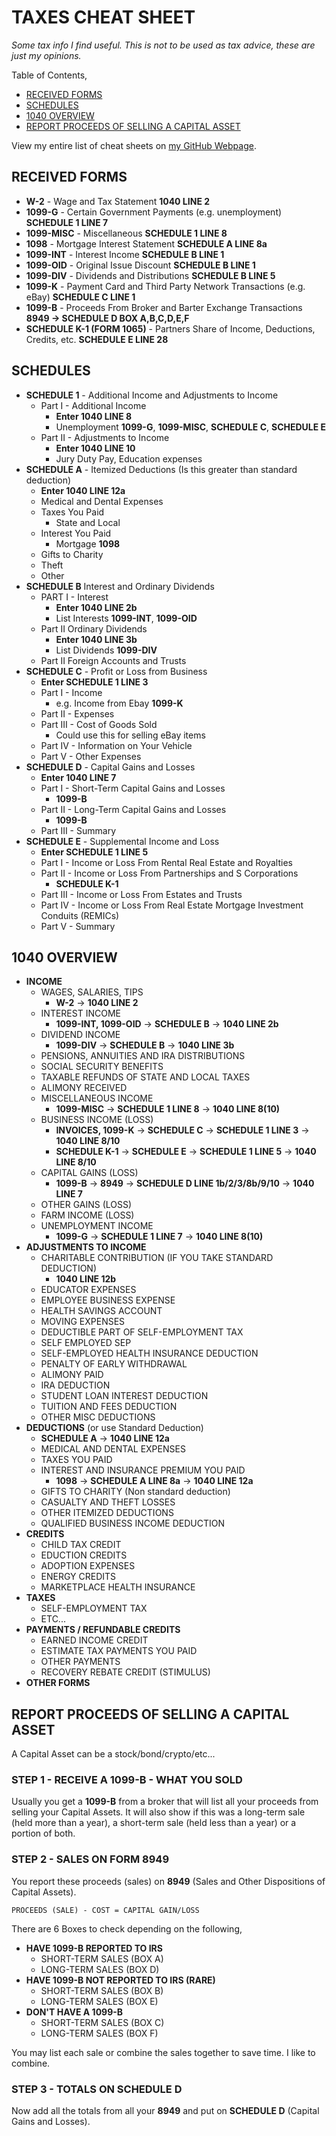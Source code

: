 # TAXES CHEAT SHEET

_Some tax info I find useful.
This is not to be used as tax advice, these are just my opinions._

Table of Contents,

* [RECEIVED FORMS](https://github.com/JeffDeCola/my-cheat-sheets/tree/master/other/random-things/taxes-cheat-sheet#received-forms)
* [SCHEDULES](https://github.com/JeffDeCola/my-cheat-sheets/tree/master/other/random-things/taxes-cheat-sheet#schedules)
* [1040 OVERVIEW](https://github.com/JeffDeCola/my-cheat-sheets/tree/master/other/random-things/taxes-cheat-sheet#1040-overview)
* [REPORT PROCEEDS OF SELLING A CAPITAL ASSET](https://github.com/JeffDeCola/my-cheat-sheets/tree/master/other/random-things/taxes-cheat-sheet#report-proceeds-of-selling-a-capital-asset)

View my entire list of cheat sheets on
[my GitHub Webpage](https://jeffdecola.github.io/my-cheat-sheets/).

## RECEIVED FORMS

* **W-2** - Wage and Tax Statement **1040 LINE 2**
* **1099-G** - Certain Government Payments (e.g. unemployment) **SCHEDULE 1 LINE 7**
* **1099-MISC** - Miscellaneous **SCHEDULE 1 LINE 8**
* **1098** - Mortgage Interest Statement **SCHEDULE A LINE 8a**
* **1099-INT** - Interest Income **SCHEDULE B LINE 1**
* **1099-OID** - Original Issue Discount **SCHEDULE B LINE 1**
* **1099-DIV** - Dividends and Distributions **SCHEDULE B LINE 5**
* **1099-K** - Payment Card and Third Party Network Transactions (e.g. eBay) **SCHEDULE C LINE 1**
* **1099-B** - Proceeds From Broker and Barter Exchange Transactions **8949 -> SCHEDULE D BOX A,B,C,D,E,F**
* **SCHEDULE K-1 (FORM 1065)** - Partners Share of Income, Deductions, Credits, etc. **SCHEDULE E LINE 28**

## SCHEDULES

* **SCHEDULE 1** - Additional Income and Adjustments to Income
  * Part I - Additional Income
    * **Enter 1040 LINE 8**
    * Unemployment **1099-G**, **1099-MISC**, **SCHEDULE C**, **SCHEDULE E**
  * Part II - Adjustments to Income
    * **Enter 1040 LINE 10**
    * Jury Duty Pay, Education expenses
* **SCHEDULE A** - Itemized Deductions (Is this greater than standard deduction)
  * **Enter 1040 LINE 12a**
  * Medical and Dental Expenses
  * Taxes You Paid
    * State and Local
  * Interest You Paid
    * Mortgage **1098**
  * Gifts to Charity
  * Theft
  * Other
* **SCHEDULE B** Interest and Ordinary Dividends
  * PART I - Interest
    * **Enter 1040 LINE 2b**
    * List Interests **1099-INT**, **1099-OID**
  * Part II Ordinary Dividends
    * **Enter 1040 LINE 3b**
    * List Dividends **1099-DIV**
  * Part II Foreign Accounts and Trusts
* **SCHEDULE C** - Profit or Loss from Business
  * **Enter SCHEDULE 1 LINE 3**
  * Part I - Income
    * e.g. Income from Ebay **1099-K**
  * Part II - Expenses
  * Part III - Cost of Goods Sold
    * Could use this for selling eBay items
  * Part IV - Information on Your Vehicle
  * Part V - Other Expenses
* **SCHEDULE D** - Capital Gains and Losses
  * **Enter 1040 LINE 7**
  * Part I - Short-Term Capital Gains and Losses
    * **1099-B**
  * Part II - Long-Term Capital Gains and Losses
    * **1099-B**
  * Part III - Summary
* **SCHEDULE E** - Supplemental Income and Loss
  * **Enter SCHEDULE 1 LINE 5**
  * Part I - Income or Loss From Rental Real Estate and Royalties
  * Part II - Income or Loss From Partnerships and S Corporations
    * **SCHEDULE K-1**
  * Part III - Income or Loss From Estates and Trusts
  * Part IV - Income or Loss From Real Estate Mortgage Investment Conduits (REMICs)
  * Part V - Summary

## 1040 OVERVIEW

* **INCOME**
  * WAGES, SALARIES, TIPS
    * **W-2** -> **1040 LINE 2**
  * INTEREST INCOME
    * **1099-INT, 1099-OID** -> **SCHEDULE B** -> **1040 LINE 2b**
  * DIVIDEND INCOME
    * **1099-DIV** -> **SCHEDULE B** -> **1040 LINE 3b**
  * PENSIONS, ANNUITIES AND IRA DISTRIBUTIONS
  * SOCIAL SECURITY BENEFITS
  * TAXABLE REFUNDS OF STATE AND LOCAL TAXES
  * ALIMONY RECEIVED
  * MISCELLANEOUS INCOME
    * **1099-MISC** -> **SCHEDULE 1 LINE 8** -> **1040 LINE 8(10)**
  * BUSINESS INCOME (LOSS)
    * **INVOICES, 1099-K** -> **SCHEDULE C** -> **SCHEDULE 1 LINE 3** -> **1040 LINE 8/10**
    * **SCHEDULE K-1** -> **SCHEDULE E** -> **SCHEDULE 1 LINE 5** -> **1040 LINE 8/10**
  * CAPITAL GAINS (LOSS)
    * **1099-B** -> **8949** -> **SCHEDULE D LINE 1b/2/3/8b/9/10** -> **1040 LINE 7**
  * OTHER GAINS (LOSS)
  * FARM INCOME (LOSS)
  * UNEMPLOYMENT INCOME
    * **1099-G** -> **SCHEDULE 1 LINE 7** -> **1040 LINE 8(10)**
* **ADJUSTMENTS TO INCOME**
  * CHARITABLE CONTRIBUTION (IF YOU TAKE STANDARD DEDUCTION)
    * **1040 LINE 12b**
  * EDUCATOR EXPENSES
  * EMPLOYEE BUSINESS EXPENSE
  * HEALTH SAVINGS ACCOUNT
  * MOVING EXPENSES
  * DEDUCTIBLE PART OF SELF-EMPLOYMENT TAX
  * SELF EMPLOYED SEP
  * SELF-EMPLOYED HEALTH INSURANCE DEDUCTION
  * PENALTY OF EARLY WITHDRAWAL
  * ALIMONY PAID
  * IRA DEDUCTION
  * STUDENT LOAN INTEREST DEDUCTION
  * TUITION AND FEES DEDUCTION
  * OTHER MISC DEDUCTIONS
* **DEDUCTIONS** (or use Standard Deduction)
  * **SCHEDULE A** -> **1040 LINE 12a**
  * MEDICAL AND DENTAL EXPENSES
  * TAXES YOU PAID
  * INTEREST AND INSURANCE PREMIUM YOU PAID
    * **1098** -> **SCHEDULE A LINE 8a** -> **1040 LINE 12a**
  * GIFTS TO CHARITY (Non standard deduction)
  * CASUALTY AND THEFT LOSSES
  * OTHER ITEMIZED DEDUCTIONS
  * QUALIFIED BUSINESS INCOME DEDUCTION
* **CREDITS**
  * CHILD TAX CREDIT
  * EDUCTION CREDITS
  * ADOPTION EXPENSES
  * ENERGY CREDITS
  * MARKETPLACE HEALTH INSURANCE
* **TAXES**
  * SELF-EMPLOYMENT TAX
  * ETC...
* **PAYMENTS / REFUNDABLE CREDITS**
  * EARNED INCOME CREDIT
  * ESTIMATE TAX PAYMENTS YOU PAID
  * OTHER PAYMENTS
  * RECOVERY REBATE CREDIT (STIMULUS)
* **OTHER FORMS**

## REPORT PROCEEDS OF SELLING A CAPITAL ASSET

A Capital Asset can be a stock/bond/crypto/etc...

### STEP 1 - RECEIVE A 1099-B - WHAT YOU SOLD

Usually you get a **1099-B** from a broker that will list all your proceeds
from selling your Capital Assets.
It will also show if this was a long-term sale (held more than a year),
a short-term sale (held less than a year) or a portion of both.

### STEP 2 - SALES ON FORM 8949

You report these proceeds (sales) on
**8949** (Sales and Other Dispositions of Capital Assets).

```text
PROCEEDS (SALE) - COST = CAPITAL GAIN/LOSS
```

There are 6 Boxes to check depending on the following,

* **HAVE 1099-B REPORTED TO IRS**
  * SHORT-TERM SALES (BOX A)
  * LONG-TERM SALES (BOX D)
* **HAVE 1099-B NOT REPORTED TO IRS (RARE)**
  * SHORT-TERM SALES (BOX B)
  * LONG-TERM SALES (BOX E)
* **DON'T HAVE A 1099-B**
  * SHORT-TERM SALES (BOX C)
  * LONG-TERM SALES (BOX F)

You may list each sale or combine the sales together to save time.
I like to combine.

### STEP 3 - TOTALS ON SCHEDULE D

Now add all the totals from all your **8949** and put on
**SCHEDULE D** (Capital Gains and Losses).

